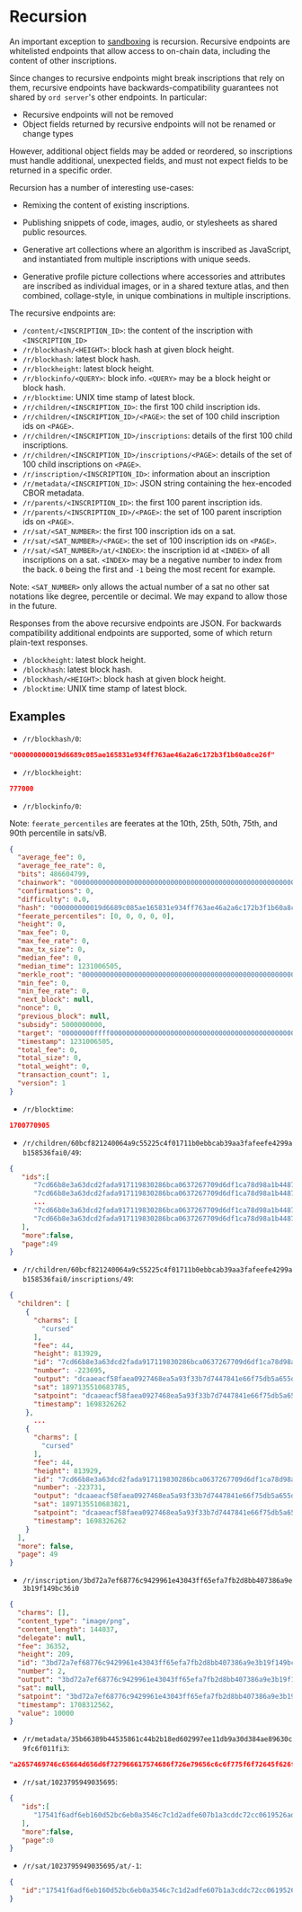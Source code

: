 Recursion
=========

An important exception to [sandboxing](../inscriptions.md#sandboxing) is
recursion. Recursive endpoints are whitelisted endpoints that allow access to
on-chain data, including the content of other inscriptions.

Since changes to recursive endpoints might break inscriptions that rely on
them, recursive endpoints have backwards-compatibility guarantees not shared by
`ord server`'s other endpoints. In particular:

- Recursive endpoints will not be removed
- Object fields returned by recursive endpoints will not be renamed or change types

However, additional object fields may be added or reordered, so inscriptions
must handle additional, unexpected fields, and must not expect fields to be
returned in a specific order.

Recursion has a number of interesting use-cases:

- Remixing the content of existing inscriptions.

- Publishing snippets of code, images, audio, or stylesheets as shared public
  resources.

- Generative art collections where an algorithm is inscribed as JavaScript,
  and instantiated from multiple inscriptions with unique seeds.

- Generative profile picture collections where accessories and attributes are
  inscribed as individual images, or in a shared texture atlas, and then
  combined, collage-style, in unique combinations in multiple inscriptions.

The recursive endpoints are:

- `/content/<INSCRIPTION_ID>`:  the content of the inscription with `<INSCRIPTION_ID>`
- `/r/blockhash/<HEIGHT>`: block hash at given block height.
- `/r/blockhash`: latest block hash.
- `/r/blockheight`: latest block height.
- `/r/blockinfo/<QUERY>`: block info. `<QUERY>` may be a block height or block hash.
- `/r/blocktime`: UNIX time stamp of latest block.
- `/r/children/<INSCRIPTION_ID>`: the first 100 child inscription ids.
- `/r/children/<INSCRIPTION_ID>/<PAGE>`: the set of 100 child inscription ids on `<PAGE>`.
- `/r/children/<INSCRIPTION_ID>/inscriptions`: details of the first 100 child inscriptions.
- `/r/children/<INSCRIPTION_ID>/inscriptions/<PAGE>`: details of the set of 100 child inscriptions on `<PAGE>`.
- `/r/inscription/<INSCRIPTION_ID>`: information about an inscription
- `/r/metadata/<INSCRIPTION_ID>`: JSON string containing the hex-encoded CBOR metadata.
- `/r/parents/<INSCRIPTION_ID>`: the first 100 parent inscription ids.
- `/r/parents/<INSCRIPTION_ID>/<PAGE>`: the set of 100 parent inscription ids on `<PAGE>`.
- `/r/sat/<SAT_NUMBER>`: the first 100 inscription ids on a sat.
- `/r/sat/<SAT_NUMBER>/<PAGE>`: the set of 100 inscription ids on `<PAGE>`.
- `/r/sat/<SAT_NUMBER>/at/<INDEX>`: the inscription id at `<INDEX>` of all inscriptions on a sat. `<INDEX>` may be a negative number to index from the back. `0` being the first and `-1` being the most recent for example.

Note: `<SAT_NUMBER>` only allows the actual number of a sat no other sat
notations like degree, percentile or decimal. We may expand to allow those in
the future.

Responses from the above recursive endpoints are JSON. For backwards
compatibility additional endpoints are supported, some of which return
plain-text responses.

- `/blockheight`: latest block height.
- `/blockhash`: latest block hash.
- `/blockhash/<HEIGHT>`: block hash at given block height.
- `/blocktime`: UNIX time stamp of latest block.

Examples
--------

- `/r/blockhash/0`:

```json
"000000000019d6689c085ae165831e934ff763ae46a2a6c172b3f1b60a8ce26f"
```

- `/r/blockheight`:

```json
777000
```

- `/r/blockinfo/0`:

Note: `feerate_percentiles` are feerates at the 10th, 25th, 50th, 75th, and 90th
percentile in sats/vB.

```json
{
  "average_fee": 0,
  "average_fee_rate": 0,
  "bits": 486604799,
  "chainwork": "0000000000000000000000000000000000000000000000000000000100010001",
  "confirmations": 0,
  "difficulty": 0.0,
  "hash": "000000000019d6689c085ae165831e934ff763ae46a2a6c172b3f1b60a8ce26f",
  "feerate_percentiles": [0, 0, 0, 0, 0],
  "height": 0,
  "max_fee": 0,
  "max_fee_rate": 0,
  "max_tx_size": 0,
  "median_fee": 0,
  "median_time": 1231006505,
  "merkle_root": "0000000000000000000000000000000000000000000000000000000000000000",
  "min_fee": 0,
  "min_fee_rate": 0,
  "next_block": null,
  "nonce": 0,
  "previous_block": null,
  "subsidy": 5000000000,
  "target": "00000000ffff0000000000000000000000000000000000000000000000000000",
  "timestamp": 1231006505,
  "total_fee": 0,
  "total_size": 0,
  "total_weight": 0,
  "transaction_count": 1,
  "version": 1
}
```

- `/r/blocktime`:

```json
1700770905
```

- `/r/children/60bcf821240064a9c55225c4f01711b0ebbcab39aa3fafeefe4299ab158536fai0/49`:

```json
{
   "ids":[
      "7cd66b8e3a63dcd2fada917119830286bca0637267709d6df1ca78d98a1b4487i4900",
      "7cd66b8e3a63dcd2fada917119830286bca0637267709d6df1ca78d98a1b4487i4901",
      ...
      "7cd66b8e3a63dcd2fada917119830286bca0637267709d6df1ca78d98a1b4487i4935",
      "7cd66b8e3a63dcd2fada917119830286bca0637267709d6df1ca78d98a1b4487i4936"
   ],
   "more":false,
   "page":49
}
```

- `/r/children/60bcf821240064a9c55225c4f01711b0ebbcab39aa3fafeefe4299ab158536fai0/inscriptions/49`:

```json
{
  "children": [
    {
      "charms": [
        "cursed"
      ],
      "fee": 44,
      "height": 813929,
      "id": "7cd66b8e3a63dcd2fada917119830286bca0637267709d6df1ca78d98a1b4487i4900",
      "number": -223695,
      "output": "dcaaeacf58faea0927468ea5a93f33b7d7447841e66f75db5a655d735510c518:0",
      "sat": 1897135510683785,
      "satpoint": "dcaaeacf58faea0927468ea5a93f33b7d7447841e66f75db5a655d735510c518:0:74188588",
      "timestamp": 1698326262
    },
      ...
    {
      "charms": [
        "cursed"
      ],
      "fee": 44,
      "height": 813929,
      "id": "7cd66b8e3a63dcd2fada917119830286bca0637267709d6df1ca78d98a1b4487i4936",
      "number": -223731,
      "output": "dcaaeacf58faea0927468ea5a93f33b7d7447841e66f75db5a655d735510c518:0",
      "sat": 1897135510683821,
      "satpoint": "dcaaeacf58faea0927468ea5a93f33b7d7447841e66f75db5a655d735510c518:0:74188624",
      "timestamp": 1698326262
    }
  ],
  "more": false,
  "page": 49
}
```

- `/r/inscription/3bd72a7ef68776c9429961e43043ff65efa7fb2d8bb407386a9e3b19f149bc36i0`

```json
{
  "charms": [],
  "content_type": "image/png",
  "content_length": 144037,
  "delegate": null,
  "fee": 36352,
  "height": 209,
  "id": "3bd72a7ef68776c9429961e43043ff65efa7fb2d8bb407386a9e3b19f149bc36i0",
  "number": 2,
  "output": "3bd72a7ef68776c9429961e43043ff65efa7fb2d8bb407386a9e3b19f149bc36:0",
  "sat": null,
  "satpoint": "3bd72a7ef68776c9429961e43043ff65efa7fb2d8bb407386a9e3b19f149bc36:0:0",
  "timestamp": 1708312562,
  "value": 10000
}
```

- `/r/metadata/35b66389b44535861c44b2b18ed602997ee11db9a30d384ae89630c9fc6f011fi3`:

```json
"a2657469746c65664d656d6f727966617574686f726e79656c6c6f775f6f72645f626f74"
```

- `/r/sat/1023795949035695`:

```json
{
   "ids":[
      "17541f6adf6eb160d52bc6eb0a3546c7c1d2adfe607b1a3cddc72cc0619526adi0"
   ],
   "more":false,
   "page":0
}
```

- `/r/sat/1023795949035695/at/-1`:

```json
{
   "id":"17541f6adf6eb160d52bc6eb0a3546c7c1d2adfe607b1a3cddc72cc0619526adi0"
}
```
